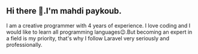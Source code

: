 ##  Hi there 👋.I'm mahdi paykoub.

I am a creative programmer with 4 years of experience. I love coding and I would like to learn all programming languages😉.But becoming an expert in a field is my priority, that's why I follow Laravel very seriously and professionally.
